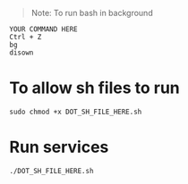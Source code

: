 > Note: To run bash in background

```
YOUR COMMAND HERE
Ctrl + Z
bg
disown
```


# To allow sh files to run

```
sudo chmod +x DOT_SH_FILE_HERE.sh
```

# Run services

```
./DOT_SH_FILE_HERE.sh
```